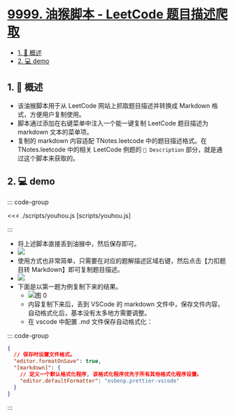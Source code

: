 # [9999. 油猴脚本 - LeetCode 题目描述爬取](https://github.com/Tdahuyou/TNotes.leetcode/tree/main/notes/9999.%20%E6%B2%B9%E7%8C%B4%E8%84%9A%E6%9C%AC%20-%20LeetCode%20%E9%A2%98%E7%9B%AE%E6%8F%8F%E8%BF%B0%E7%88%AC%E5%8F%96)

<!-- region:toc -->

- [1. 📝 概述](#1--概述)
- [2. 💻 demo](#2--demo)

<!-- endregion:toc -->

## 1. 📝 概述

- 该油猴脚本用于从 LeetCode 网站上抓取题目描述并转换成 Markdown 格式，方便用户复制使用。
- 脚本通过添加在右键菜单中注入一个能一键复制 LeetCode 题目描述为 markdown 文本的菜单项。
- 复制的 markdown 内容适配 TNotes.leetcode 中的题目描述格式。在 TNotes.leetcode 中的相关 LeetCode 例题的 `📝 Description` 部分，就是通过这个脚本来获取的。

## 2. 💻 demo

::: code-group

<<< ./scripts/youhou.js [scripts/youhou.js]

:::

- 将上述脚本直接丢到油猴中，然后保存即可。
- ![](https://cdn.jsdelivr.net/gh/Tdahuyou/imgs@main/2024-10-24-22-15-35.png)
- 使用方式也非常简单，只需要在对应的题解描述区域右键，然后点击【力扣题目转 Markdown】即可复制题目描述。
- ![](https://cdn.jsdelivr.net/gh/Tdahuyou/imgs@main/2024-10-24-22-17-24.png)
- 下面是以第一题为例复制下来的结果。
  - ![图 0](https://cdn.jsdelivr.net/gh/Tdahuyou/imgs@main/2025-08-05-07-49-29.png)
  - 内容复制下来后，丢到 VSCode 的 markdown 文件中，保存文件内容，自动格式化后，基本没有太多地方需要调整。
  - 在 vscode 中配置 .md 文件保存自动格式化：

::: code-group

```json [.vscode/settings.json]
{
  // 保存时设置文件格式。
  "editor.formatOnSave": true,
  "[markdown]": {
    // 定义一个默认格式化程序, 该格式化程序优先于所有其他格式化程序设置。
    "editor.defaultFormatter": "esbenp.prettier-vscode"
  }
}
```

:::
